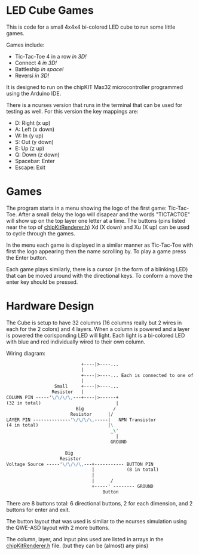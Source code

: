 # LED Cube Games

This is code for a small 4x4x4 bi-colored LED cube to run some little games.

Games include:
- Tic-Tac-Toe 4 in a row *in 3D!*
- Connect 4 *in 3D!*
- Battleship *in space!*
- Reversi *in 3D!*

It is designed to run on the chipKIT Max32 microcontroller programmed using the Arduino IDE.

There is a ncurses version that runs in the terminal that can be used for testing as well.
For this version the key mappings are:
- D: Right (x up)
- A: Left (x down)
- W: In (y up)
- S: Out (y down)
- E: Up (z up)
- Q: Down (z down)
- Spacebar: Enter
- Escape: Exit

# Games

The program starts in a menu showing the logo of the first game: Tic-Tac-Toe.
After a small delay the logo will disapear and the words "TICTACTOE" will show up on the top layer one letter at a time.
The buttons (pins listed near the top of [chipKitRenderer.h](chipKitRenderer.h)) Xd (X down) and Xu (X up) can be used to cycle through the games.

In the menu each game is displayed in a similar manner as Tic-Tac-Toe with first the logo appearing then the name scrolling by.
To play a game press the Enter button.

Each game plays similarly, there is a cursor (in the form of a blinking LED) that can be moved around with the directional keys.
To conform a move the enter key should be pressed.

# Hardware Design

The Cube is setup to have 32 columns (16 columns really but 2 wires in each for the 2 colors) and 4 layers.
When a column is powered and a layer is powered the corisponding LED will light.
Each light is a bi-colored LED with blue and red individually wired to their own column.

Wiring diagram:
~~~~                           4 LEDs
                            +----|>----...
                            |
                            +----|>----... Each is connected to one of 4 transistors
                            |
                  Small     +----|>----...
                 Resistor   |
COLUMN PIN -----'\/\/\/\,---+----|>------+
(32 in total)                            |
                          Big           /
                        Resistor      |/
LAYER PIN --------------'\/\/\/\,-----|   NPN Transistor
(4 in total)                          |\
                                       _\'
                                         |
                                       GROUND
               
                      Big
                    Resistor
Voltage Source -----'\/\/\/\,---+----------- BUTTON PIN
                                |            (8 in total)
                                |
                                |      /
                                +-----' -------- GROUND
                                    Button
~~~~

There are 8 buttons total: 6 directional buttons, 2 for each dimension, and 2 buttons for enter and exit.

The button layout that was used is similar to the ncurses simulation using the QWE-ASD layout with 2 more buttons.

The column, layer, and input pins used are listed in arrays in the [chipKitRenderer.h](chipKitRenderer.h) file. (but they can be (almost) any pins) 



